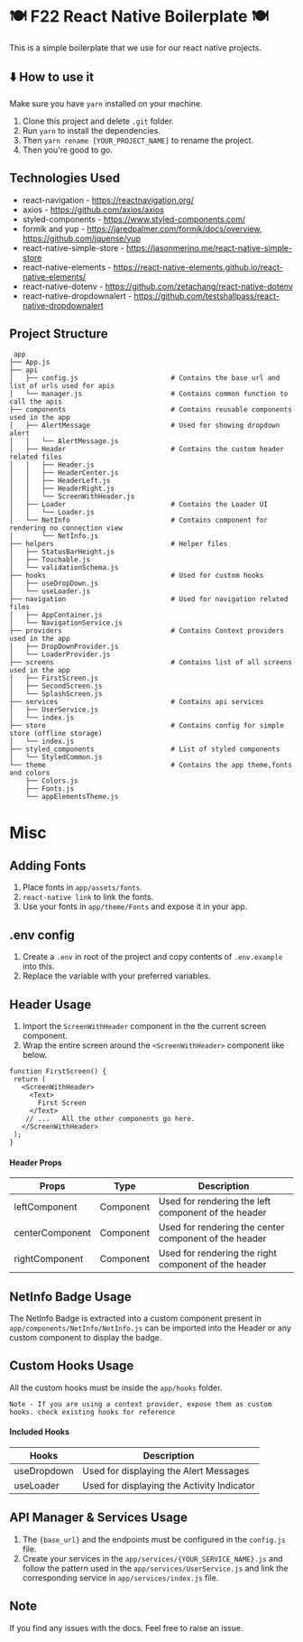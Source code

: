 # :plate_with_cutlery: F22 React Native Boilerplate :plate_with_cutlery:

This is a simple boilerplate that we use for our react native projects.

## :arrow_down: How to use it

Make sure you have `yarn` installed on your machine.

1.  Clone this project and delete `.git` folder.
2.  Run `yarn` to install the dependencies.
3.  Then `yarn rename [YOUR_PROJECT_NAME]` to rename the project.
4.  Then you're good to go.

## Technologies Used

- react-navigation - https://reactnavigation.org/
- axios - https://github.com/axios/axios
- styled-components - https://www.styled-components.com/
- formik and yup - https://jaredpalmer.com/formik/docs/overview, https://github.com/jquense/yup
- react-native-simple-store - https://jasonmerino.me/react-native-simple-store
- react-native-elements - https://react-native-elements.github.io/react-native-elements/
- react-native-dotenv - https://github.com/zetachang/react-native-dotenv
- react-native-dropdownalert - https://github.com/testshallpass/react-native-dropdownalert


## Project Structure

```
 app
├── App.js
├── api
│   ├── config.js                       # Contains the base url and list of urls used for apis
│   └── manager.js                      # Contains common function to call the apis
├── components                          # Contains reusable components used in the app
│   ├── AlertMessage                    # Used for showing dropdown alert
│   │   └── AlertMessage.js
│   ├── Header                          # Contains the custom header related files
│   │   ├── Header.js
│   │   ├── HeaderCenter.js
│   │   ├── HeaderLeft.js
│   │   ├── HeaderRight.js
│   │   └── ScreenWithHeader.js
│   ├── Loader                          # Contains the Loader UI
│   │   └── Loader.js
│   └── NetInfo                         # Contains component for rendering no connection view
│       └── NetInfo.js
├── helpers                             # Helper files
│   ├── StatusBarHeight.js
│   ├── Touchable.js
│   └── validationSchema.js
├── hooks                               # Used for custom hooks
│   ├── useDropDown.js
│   └── useLoader.js
├── navigation                          # Used for navigation related files
│   ├── AppContainer.js
│   └── NavigationService.js
├── providers                           # Contains Context providers used in the app
│   ├── DropDownProvider.js
│   └── LoaderProvider.js
├── screens                             # Contains list of all screens used in the app
│   ├── FirstScreen.js
│   ├── SecondScreen.js
│   └── SplashScreen.js
├── services                            # Contains api services
│   ├── UserService.js
│   └── index.js
├── store                               # Contains config for simple store (offline storage)
│   └── index.js
├── styled_components                   # List of styled components
│   └── StyledCommon.js
└── theme                               # Contains the app theme,fonts and colors
    ├── Colors.js
    ├── Fonts.js
    └── appElementsTheme.js
```

# Misc

## Adding Fonts
 
1. Place fonts in `app/assets/fonts`.
2. `react-native link` to link the fonts.
3. Use your fonts in `app/theme/Fonts` and expose it in your app.


## .env config

 1. Create a `.env` in root of the project and copy contents of `.env.example` into this.
 2. Replace the variable with your preferred variables.
 
## Header Usage

 1. Import the `ScreenWithHeader` component in the the current screen component.
 2. Wrap the entire screen around the `<ScreenWithHeader>` component like below.
 ```
 function FirstScreen() {
  return (
    <ScreenWithHeader>
      <Text>
        First Screen
      </Text>
     // ...   All the other components go here.
    </ScreenWithHeader>
  );
}
```
#### Header Props
| Props | Type | Description |
| ------------- | ------------- |------------- |
| leftComponent | Component | Used for rendering the left component of the header  | 
| centerComponent | Component | Used for rendering the center component of the header  |
| rightComponent | Component | Used for rendering the right component of the header  |

## NetInfo Badge Usage

The NetInfo Badge is extracted into a custom component present in `app/components/NetInfo/NetInfo.js` can be imported into the Header or any custom component to display the badge.

## Custom Hooks Usage

All the custom hooks must be inside the `app/hooks` folder.

` Note - If you are using a context provider, expose them as custom hooks. check existing hooks for reference ` 

#### Included Hooks
| Hooks |  Description |
| ------------- |------------- |
| useDropdown | Used for displaying the Alert Messages | 
| useLoader  | Used for displaying the Activity Indicator  |

## API Manager & Services Usage

 1. The `{base_url}` and the endpoints must be configured in the `config.js` file.
 2. Create your services in the `app/services/{YOUR_SERVICE_NAME}.js` and follow the pattern used in the `app/services/UserService.js` and link the corresponding service in `app/services/index.js` file.
 
## Note

If you find any issues with the docs. Feel free to raise an issue. 
